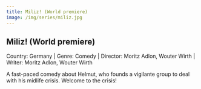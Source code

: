 ```yaml
---
title: Miliz! (World premiere)
image: /img/series/miliz.jpg
---
```


## Miliz! (World premiere)
Country: Germany | Genre: Comedy | Director: Moritz Adlon, Wouter Wirth | Writer: Moritz Adlon, Wouter Wirth

A fast-paced comedy about Helmut, who founds a vigilante group to deal with his midlife crisis. Welcome to the crisis!